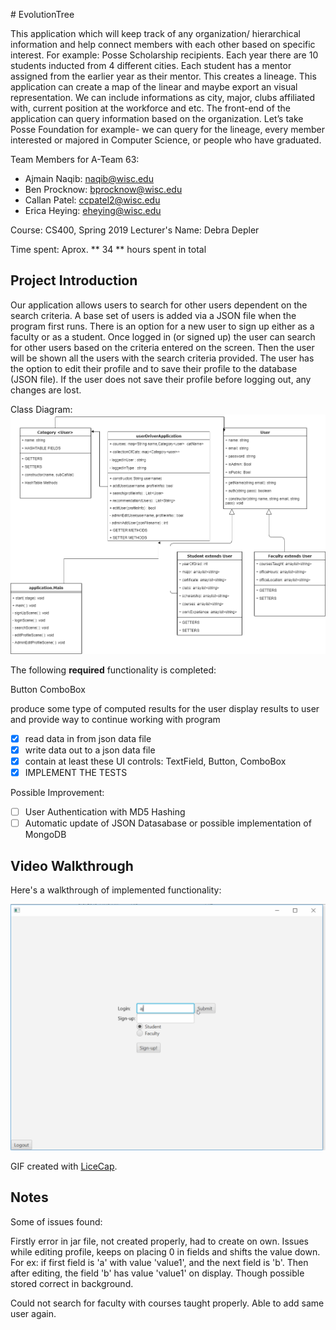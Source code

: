 



﻿# EvolutionTree
 
This application which will keep track of any organization/ hierarchical information and help connect members with each other based on specific interest. 
For example: Posse Scholarship recipients. Each year there are 10 students inducted from 4 different cities. Each student has a mentor assigned from the earlier year as their mentor. This creates a lineage. This application can create a map of the linear and maybe export an visual representation. We can include informations as city, major, clubs affiliated with, current position at the workforce and etc. 
The front-end of the application can query information based on the organization. Let’s take Posse Foundation for example- we can query for the lineage, every member interested or majored in Computer Science, or people who have graduated. 



Team Members for A-Team 63:
- Ajmain Naqib: naqib@wisc.edu
- Ben Procknow: bprocknow@wisc.edu
- Callan Patel: ccpatel2@wisc.edu
- Erica Heying: eheying@wisc.edu

Course: CS400, Spring 2019    Lecturer's Name: Debra Depler

Time spent: Aprox. ** 34 ** hours spent in total

## Project Introduction
Our application allows users to search for other users dependent on the search criteria. A base set of users is added via a JSON file when the program first runs. There is an option for a new user to sign up either as a faculty or as a student. Once logged in (or signed up) the user can search for other users based on the criteria entered on the screen. Then the user will be shown all the users with the search criteria provided. The user has the option to edit their profile and to save their profile to the database (JSON file). If the user does not save their profile before logging out, any changes are lost. 

Class Diagram:
<img src='Class Diagram.png' title='Class Diagram' width='' alt='Class Diagram' />

The following **required** functionality is completed:





Button
ComboBox

produce some type of computed results for the user
display results to user and provide way to continue working with program

* [x] read data in from json data file
* [x] write data out to a json data file
* [x] contain at least these UI controls: TextField, Button, ComboBox
* [x] IMPLEMENT THE TESTS

Possible Improvement: 
* [ ] User Authentication with MD5 Hashing
* [ ] Automatic update of JSON Datasabase or possible implementation of MongoDB

## Video Walkthrough

Here's a walkthrough of implemented functionality:

<img src='walkthrough.gif' title='Video Walkthrough' width='' alt='Video Walkthrough' />

GIF created with [LiceCap](http://www.cockos.com/licecap/).


## Notes
Some of issues found:

Firstly error in jar file, not created properly, had to create on own.
Issues while editing profile, keeps on placing 0 in fields and shifts the value down. 
For ex: if first field is 'a' with value 'value1', and the next field is 'b'. Then after editing, the field 'b' has value 'value1' on display. Though possible stored correct in background.

Could not search for faculty with courses taught properly. 
Able to add same user again.


